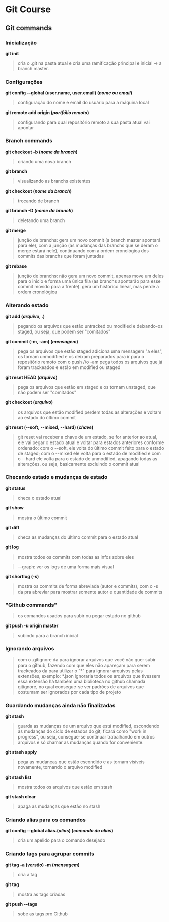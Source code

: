 # Git Course


## Git commands


### Inicialização

**git init**
>cria o .git na pasta atual e cria uma ramificação principal e inicial -> a branch master.



### Configurações

**git config --global (user.name, user.email) (*nome ou email*)**
>configuração do nome e email do usuário para a máquina local

**git remote add origin (*portfólio remoto*)**
>configurando para qual repositório remoto a sua pasta atual vai apontar



### Branch commands

**git checkout -b  (*nome da branch*)**
>criando uma nova branch

**git branch**
>visualizando as branchs existentes

**git checkout (*nome da branch*)**
>trocando de branch

**git branch -D (*nome da branch*)**
>deletando uma branch

**git merge**
>junção de branchs: gera um novo commit (a branch master apontará para ele), com a junção (as mudanças das branchs que se deram o merge estará nele), continuando com a ordem cronológica dos commits das branchs que foram juntadas

**git rebase**
> junção de branchs: não gera um novo commit, apenas move um deles para o inicio e forma uma única fila (as branchs apontarão para esse commit movido para a frente). gera um histórico linear, mas perde a ordem cronológica

### Alterando estado

**git add (*arquivo*, .)**
>pegando os arquivos que estão untracked ou modified e deixando-os staged, ou seja, que podem ser "comitados"

**git commit (-m, -am) (*mensagem*)**
>pega os arquivos que estão staged adiciona uma mensagem "a eles", os tornam unmodified e os deixam preparados para ir para o repositório remoto com o push //o -am pega todos os arquivos que já foram trackeados e estão em modified ou staged

**git reset HEAD (*arquivo*)**
>pega os arquivos que estão em staged e os tornam unstaged, que não podem ser "comitados"

**git checkout (*arquivo*)**
>os arquivos que estão modified perdem todas as alterações e voltam ao estado do último commit

**git reset (--soft, --mixed, --hard) (*chave*)**
> git reset vai receber a chave de um estado, se for anterior ao atual, ele vai pegar o estado atual e voltar para estados anteriores conforme ordenado: com o --soft, ele volta do último commit feito para o estado de staged; com o --mixed ele volta para o estado de modified e com o --hard ele volta para o estado de unmodified, apagando todas as alterações, ou seja, basicamente excluindo o commit atual 



### Checando estado e mudanças de estado

**git status**
>checa o estado atual

**git show**
>mostra o último commit

**git diff**
>checa as mudanças do último commit para o estado atual

**git log**
>mostra todos os commits com todas as infos sobre eles

>--graph: ver os logs de uma forma mais visual

**git shortlog (-s)**
>mostra os commits de forma abreviada (autor e commits), com o -s da pra abreviar para mostrar somente autor e quantidade de commits


  

### "Github commands" 
>os comandos usados para subir ou pegar estado no github

**git push -u origin master**
>subindo para a branch inicial

### Ignorando arquivos
>com o .gitignore da para ignorar arquivos que você não quer subir para o github, fazendo com que eles não apareçam para serem trackeados 
>da para utilizar o "*" para ignorar arquivos pelas extensões, exemplo: *.json ignoraria todos os arquivos que tivessem essa extensão
>há também uma biblioteca no github chamada gitignore, no qual consegue-se ver padrões de arquivos que costumam ser ignorados por cada tipo de projeto

### Guardando mudanças ainda não finalizadas
**git stash**
>guarda as mudanças de um arquivo que está modified, escondendo as mudanças do ciclo de estados do git, ficará como "work in progress", ou seja, consegue-se continuar trabalhando em outros arquivos e só chamar as mudanças quando for conveniente.

**git stash apply**
> pega as mudanças que estão escondido e as tornam visíveis novamente, tornando o arquivo modified

**git stash list**
> mostra todos os arquivos que estão em stash

**git stash clear**
> apaga as mudanças que estão no stash

### Criando alias para os comandos
**git config --global alias.(*alias*) (*comando do alias*)**
> cria um apelido para o comando desejado

### Criando tags para agrupar commits
**git tag -a (*versão*) -m (*mensagem*)**
> cria a tag

**git tag**
> mostra as tags criadas

**git push --tags**
> sobe as tags pro Github
